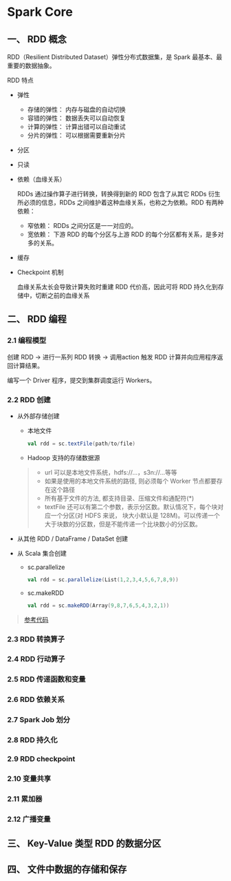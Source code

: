 # Spark Core

## 一、 RDD 概念

RDD（Resilient Distributed Dataset）弹性分布式数据集，是 Spark 最基本、最重要的数据抽象。

RDD 特点

* 弹性

  * 存储的弹性： 内存与磁盘的自动切换
  * 容错的弹性： 数据丢失可以自动恢复
  * 计算的弹性： 计算出错可以自动重试
  * 分片的弹性： 可以根据需要重新分片

* 分区

* 只读

* 依赖（血缘关系）

  RDDs 通过操作算子进行转换，转换得到新的 RDD 包含了从其它 RDDs 衍生所必须的信息，RDDs 之间维护着这种血缘关系，也称之为依赖。RDD 有两种依赖：

  * 窄依赖： RDDs 之间分区是一一对应的。
  * 宽依赖： 下游 RDD 的每个分区与上游 RDD 的每个分区都有关系，是多对多的关系。

* 缓存

* Checkpoint 机制

  血缘关系太长会导致计算失败时重建 RDD 代价高，因此可将 RDD 持久化到存储中，切断之前的血缘关系

## 二、 RDD 编程

### 2.1 编程模型

创建 RDD -> 进行一系列 RDD 转换 -> 调用action 触发 RDD 计算并向应用程序返回计算结果。

编写一个 Driver 程序，提交到集群调度运行 Workers。

### 2.2 RDD 创建

* 从外部存储创建

  * 本地文件

    ```scala
    val rdd = sc.textFile(path/to/file)
    ```

  * Hadoop 支持的存储数据源

  >* url 可以是本地文件系统，hdfs://...，s3n://...等等
  >* 如果是使用的本地文件系统的路径, 则必须每个 Worker 节点都要存在这个路径
  >* 所有基于文件的方法, 都支持目录、压缩文件和通配符(*)
  >* textFile 还可以有第二个参数，表示分区数。默认情况下，每个块对应一个分区(对 HDFS 来说， 块大小默认是 128M)。可以传递一个大于块数的分区数，但是不能传递一个比块数小的分区数。

* 从其他 RDD / DataFrame / DataSet 创建

* 从 Scala 集合创建

  * sc.parallelize

    ```scala
    val rdd = sc.parallelize(List(1,2,3,4,5,6,7,8,9))
    ```

  * sc.makeRDD

    ```scala
    val rdd = sc.makeRDD(Array(9,8,7,6,5,4,3,2,1))
    ```

> [参考代码](/spark/example/spark-core-example/src/main/scala/com/jsgygujun/code/spark_core/create/CreateRDDExp.scala)

### 2.3 RDD 转换算子

### 2.4 RDD 行动算子

### 2.5 RDD 传递函数和变量

### 2.6 RDD 依赖关系

### 2.7 Spark Job 划分

### 2.8 RDD 持久化

### 2.9 RDD checkpoint

### 2.10 变量共享

### 2.11 累加器

### 2.12 广播变量

## 三、 Key-Value 类型 RDD 的数据分区

## 四、 文件中数据的存储和保存







